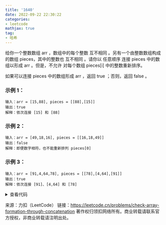 ```yaml
---
title: '1640'
date: 2022-09-22 22:30:22
categories:
- leetcode
mathjax: true
tag:
- 哈希
---
```


给你一个整数数组 arr ，数组中的每个整数 互不相同 。另有一个由整数数组构成的数组 pieces，其中的整数也 互不相同 。请你以 任意顺序 连接 pieces 中的数组以形成 arr 。但是，不允许 对每个数组 pieces[i] 中的整数重新排序。

如果可以连接 pieces 中的数组形成 arr ，返回 true ；否则，返回 false 。

### 示例 1：
```
输入：arr = [15,88], pieces = [[88],[15]]
输出：true
解释：依次连接 [15] 和 [88]
```

### 示例 2：
```
输入：arr = [49,18,16], pieces = [[16,18,49]]
输出：false
解释：即便数字相符，也不能重新排列 pieces[0]
```

### 示例 3：
```
输入：arr = [91,4,64,78], pieces = [[78],[4,64],[91]]
输出：true
解释：依次连接 [91]、[4,64] 和 [78]
```

<details><summary>查看代码</summary><pre><code>
class Solution {
public:
    bool canFormArray(vector<int>& arr, vector<vector<int>>& pieces) {
        vector<int> nums(101, -1);
        for (int i = 0; i < arr.size(); i++) {
            nums[arr[i]] = i;
        }
        for (int i = 0; i < pieces.size(); i++) {
            int pre = pieces[i][0];
            for (int j = 1; j < pieces[i].size(); j++) {
                if (nums[pieces[i][j]] != nums[pre] + 1) {
                    return false;
                }
                pre = pieces[i][j];
            }
        }

        return true;
    }
};
</code></pre></details>



来源：力扣（LeetCode）
链接：https://leetcode.cn/problems/check-array-formation-through-concatenation
著作权归领扣网络所有。商业转载请联系官方授权，非商业转载请注明出处。